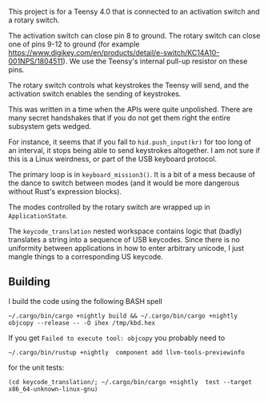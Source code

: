 This project is for a Teensy 4.0 that is connected to an activation switch and a rotary switch.

The activation switch can close pin 8 to ground.
The rotary switch can close one of pins 9-12 to ground (for example https://www.digikey.com/en/products/detail/e-switch/KC14A10-001NPS/1804511).
We use the Teensy's internal pull-up resistor on these pins.

The rotary switch controls what keystrokes the Teensy will send, and the activation switch enables the sending of keystrokes.

This was written in a time when the APIs were quite unpolished.  There are many secret handshakes that if you do not get them right the entire subsystem gets wedged.

For instance, it seems that if you fail to `hid.push_input(kr)` for too long of an interval, it stops being able to send keystrokes altogether.  I am not sure if this is a Linux weirdness, or part of the USB keyboard protocol.

The primary loop is in `keyboard_mission3()`.  It is a bit of a mess because of the dance to switch between modes (and it would be more dangerous without Rust's expression blocks).

The modes controlled by the rotary switch are wrapped up in `ApplicationState`.

The `keycode_translation` nested workspace contains logic that (badly) translates a string into a sequence of USB keycodes.  Since there is no uniformity between applications in how to enter arbitrary unicode, I just mangle things to a corresponding US keycode.

## Building

I build the code using the following BASH spell
```
~/.cargo/bin/cargo +nightly build && ~/.cargo/bin/cargo +nightly objcopy --release -- -O ihex /tmp/kbd.hex
````

If you get `Failed to execute tool: objcopy` you probably need to
```
~/.cargo/bin/rustup +nightly  component add llvm-tools-previewinfo
```

for the unit tests:
```
(cd keycode_translation/; ~/.cargo/bin/cargo +nightly  test --target x86_64-unknown-linux-gnu)
```